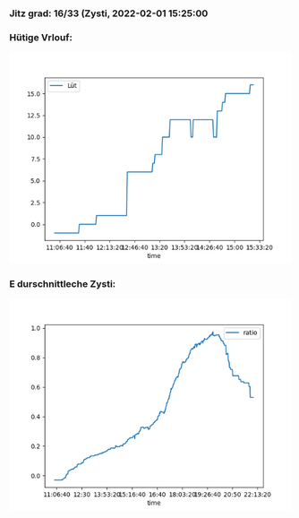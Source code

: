 ### Jitz grad: 16/33 (Zysti, 2022-02-01 15:25:00

### Hütige Vrlouf:
![Graph](Today.png)

### E durschnittleche Zysti:
![Graph](Zysti.png)
